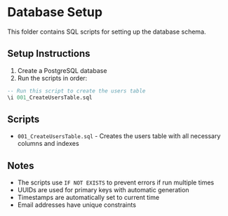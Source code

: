 # Database Setup

This folder contains SQL scripts for setting up the database schema.

## Setup Instructions

1. Create a PostgreSQL database
2. Run the scripts in order:

```sql
-- Run this script to create the users table
\i 001_CreateUsersTable.sql
```

## Scripts

- `001_CreateUsersTable.sql` - Creates the users table with all necessary columns and indexes

## Notes

- The scripts use `IF NOT EXISTS` to prevent errors if run multiple times
- UUIDs are used for primary keys with automatic generation
- Timestamps are automatically set to current time
- Email addresses have unique constraints
